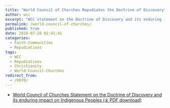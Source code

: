 ```yaml
---
title: "World Council of Churches Repudiates the Doctrine of Discovery"
author: wcc
excerpt: "WCC statement on the Doctrine of Discovery and its enduring impact on Indigenous Peoples."
permalink: /world-council-of-churches/
published: true
date: 2018-07-28 02:41:41
categories:
  - Faith-Communities
  - Repudiations
tags:
  - WCC
  - Repudiations
  - Christianity
  - World-Council-Churches
redirect_from:
  - /8970/
---
```

*   [World Council of Churches Statement on the Doctrine of Discovery and its enduring impact on Indigenous Peoples (⤓ PDF download)](/assets/pdfs/wcc-document-021712.pdf)
